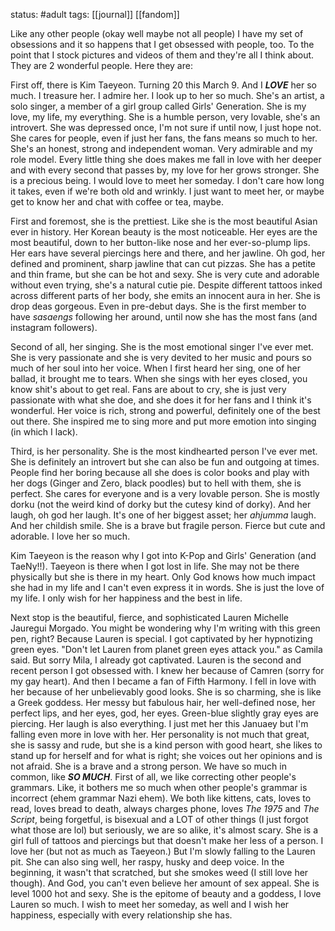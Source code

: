 status: #adult 
tags: [[journal]] [[fandom]]

Like any other people (okay well maybe not all people) I have my set of obsessions and it so happens that I get obsessed with people, too. To the point that I stock pictures and videos of them and they're all I think about. They are 2 wonderful people. Here they are:

First off, there is Kim Taeyeon. Turning 20 this March 9. And I ***LOVE*** her so much. I treasure her. I admire her. I look up to her so much. She's an artist, a solo singer, a member of a girl group called Girls' Generation. She is my love, my life, my everything. She is a humble person, very lovable, she's an introvert. She was depressed once, I'm not sure if until now, I just hope not. She cares for people, even if just her fans, the fans means so much to her. She's an honest, strong and independent woman. Very admirable and my role model. Every little thing she does makes me fall in love with her deeper and with every second that passes by, my love for her grows stronger. She is a precious being. I would love to meet her someday. I don't care how long it takes, even if we're both old and wrinkly. I just want to meet her, or maybe get to know her and chat with coffee or tea, maybe. 

First and foremost, she is the prettiest. Like she is the most beautiful Asian ever in history. Her Korean beauty is the most noticeable. Her eyes are the most beautiful, down to her button-like nose and her ever-so-plump lips. Her ears have several piercings here and there, and her jawline. Oh god, her defined and prominent, sharp jawline that can cut pizzas. She has a petite and thin frame, but she can be hot and sexy. She is very cute and adorable without even trying, she's a natural cutie pie. Despite different tattoos inked across different parts of her body, she emits an innocent aura in her. She is drop deas gorgeous. Even in pre-debut days. She is the first member to have *sasaengs* following her around, until now she has the most fans (and instagram followers). 

Second of all, her singing. She is the most emotional singer I've ever met. She is very passionate and she is very devited to her music and pours so much of her soul into her voice. When I first heard her sing, one of her ballad, it brought me to tears. When she sings with her eyes closed, you know shit's about to get real. Fans are about to cry, she is just very passionate with what she doe, and she does it for her fans and I think it's wonderful. Her voice is rich, strong and powerful, definitely one of the best out there. She inspired me to sing more and put more emotion into singing (in which I lack). 

Third, is her personality. She is the most kindhearted person I've ever met. She is definitely an introvert but she can also be fun and outgoing at times. People find her boring because all she does is color books and play with her dogs (Ginger and Zero, black poodles) but to hell with them, she is perfect. She cares for everyone and is a very lovable person. She is mostly dorku (not the weird kind of dorky but the cutesy kind of dorky). And her laugh, oh god her laugh. It's one of her biggest asset; her *ahjumma* laugh. And her childish smile. She is a brave but fragile person. Fierce but cute and adorable. I love her so much.

Kim Taeyeon is the reason why I got into K-Pop and Girls' Generation (and TaeNy!!). Taeyeon is there when I got lost in life. She may not be there physically but she is there in my heart. Only God knows how much impact she had in my life and I can't even express it in words. She is just the love of my life. I only wish for her happiness and the best in life.

Next stop is the beautiful, fierce, and sophisticated Lauren Michelle Jauregui Morgado. You might be wondering why I'm writing with this green pen, right? Because Lauren is special. I got captivated by her hypnotizing green eyes. "Don't let Lauren from planet green eyes attack you." as Camila said. But sorry Mila, I already got captivated. Lauren is the second and recent person I got obsessed with. I knew her because of Camren (sorry for my gay heart). And then I became a fan of Fifth Harmony. I fell in love with her because of her unbelievably good looks. She is so charming, she is like a Greek goddess. Her messy but fabulous hair, her well-defined nose, her perfect lips, and her eyes, god, her eyes. Green-blue slightly gray eyes are piercing. Her laugh is also everything. I just met her this Januaey but I'm falling even more in love with her. Her personality is not much that great, she is sassy and rude, but she is a kind person with good heart, she likes to stand up for herself and for what is right; she voices out her opinions and is not afraid. She is a brave and a strong person. We have so much in common, like ***SO MUCH***. First of all, we like correcting other people's grammars. Like, it bothers me
so much when other people's grammar is incorrect (ehem grammar Nazi ehem). We both like kittens, cats, loves to read, loves bread to death, always charges phone, loves *The 1975* and *The Script*, being forgetful, is bisexual and a LOT of other things (I just forgot what those are lol) but seriously, we are so alike, it's almost scary. She is a girl full of tattoos and piercings but that doesn't make her less of a person. I love her (but not as much as Taeyeon.) But I'm slowly falling to the Lauren pit. She can also sing well, her raspy, husky and deep voice. In the beginning, it wasn't that scratched, but she smokes weed (I still love her though). And God, you can't even believe her amount of sex appeal. She is level 1000 hot and sexy. She is the epitome of beauty and a goddess, I love Lauren so much. I wish to meet her someday, as well and I wish her happiness, especially with every relationship she has. 
